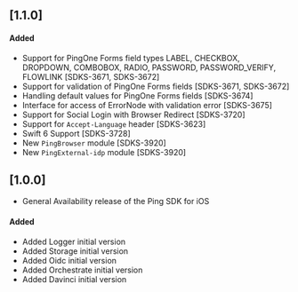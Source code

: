 ## [1.1.0]

#### Added
- Support for PingOne Forms field types LABEL, CHECKBOX, DROPDOWN, COMBOBOX, RADIO, PASSWORD, PASSWORD_VERIFY, FLOWLINK [SDKS-3671, SDKS-3672]
- Support for validation of PingOne Forms fields [SDKS-3671, SDKS-3672]
- Handling default values for PingOne Forms fields [SDKS-3674]
- Interface for access of ErrorNode with validation error [SDKS-3675]
- Support for Social Login with Browser Redirect [SDKS-3720]
- Support for `Accept-Language` header [SDKS-3623]
- Swift 6 Support [SDKS-3728]
- New `PingBrowser` module [SDKS-3920]
- New `PingExternal-idp` module [SDKS-3920]

## [1.0.0]
- General Availability release of the Ping SDK for iOS

#### Added
- Added Logger initial version
- Added Storage initial version
- Added Oidc initial version
- Added Orchestrate initial version
- Added Davinci initial version
